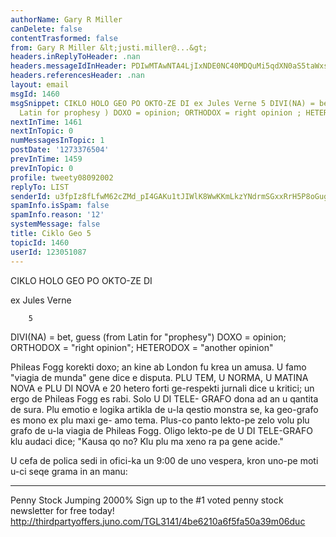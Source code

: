 ```yaml
---
authorName: Gary R Miller
canDelete: false
contentTrasformed: false
from: Gary R Miller &lt;justi.miller@...&gt;
headers.inReplyToHeader: .nan
headers.messageIdInHeader: PDIwMTAwNTA4LjIxNDE0NC40MDQuMi5qdXN0aS5taWxsZXJAanVuby5jb20+
headers.referencesHeader: .nan
layout: email
msgId: 1460
msgSnippet: CIKLO HOLO GEO PO OKTO-ZE DI ex Jules Verne 5 DIVI(NA) = bet, guess (from
  Latin for prophesy ) DOXO = opinion; ORTHODOX = right opinion ; HETERODOX =
nextInTime: 1461
nextInTopic: 0
numMessagesInTopic: 1
postDate: '1273376504'
prevInTime: 1459
prevInTopic: 0
profile: tweety08092002
replyTo: LIST
senderId: u3fpIz8fLfwM62cZMd_pI4GAKu1tJIWlK8WwKKmLkzYNdrmSGxxRrH5P8oGugGcfIbM93ypWuRGWmhwijHlOZnrV82vKt1SbcPU48w
spamInfo.isSpam: false
spamInfo.reason: '12'
systemMessage: false
title: Ciklo Geo 5
topicId: 1460
userId: 123051087
---
```


 CIKLO HOLO GEO PO OKTO-ZE DI

 ex Jules Verne

        5

DIVI(NA) = bet, guess (from Latin for "prophesy")
DOXO = opinion; 
 ORTHODOX = "right opinion"; HETERODOX = "another opinion"

Phileas Fogg korekti doxo; an kine ab London fu krea un amusa.  U
famo "viagia de munda" gene dice e disputa.  PLU TEM, U NORMA, U
MATINA NOVA e PLU DI NOVA e 20 hetero forti ge-respekti jurnali
dice u kritici; un ergo de Phileas Fogg es rabi.  Solo U DI TELE-
GRAFO dona ad an u qantita de sura.  Plu emotio e logika artikla
de u-la qestio monstra se, ka geo-grafo es mono ex plu maxi ge-
amo tema.  Plus-co panto lekto-pe zelo volu plu grafo de u-la
viagia de Phileas Fogg.  Oligo lekto-pe de U DI TELE-GRAFO klu
audaci dice; "Kausa qo no?  Klu plu ma xeno ra pa gene acide."

U cefa de polica sedi in ofici-ka un 9:00 de uno vespera, kron
uno-pe moti u-ci seqe grama in an manu:
____________________________________________________________
Penny Stock Jumping 2000%
Sign up to the #1 voted penny stock newsletter for free today!
http://thirdpartyoffers.juno.com/TGL3141/4be6210a6f5fa50a39m06duc

